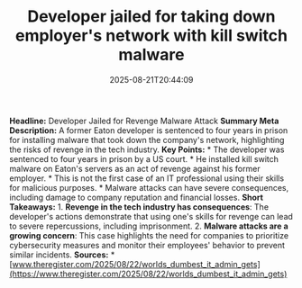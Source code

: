 ﻿---
title: "Developer jailed for taking down employer's network with kill switch malware"
date: "2025-08-21T20:44:09"
category: "Markets"
summary: ""
slug: "developer jailed for taking down employers network with kill"
source_urls:
  - "https://go.theregister.com/feed/www.theregister.com/2025/08/22/worlds_dumbest_it_admin_gets/"
seo:
  title: "Developer jailed for taking down employer's network with kill switch malware | Hash n Hedge"
  description: ""
  keywords: ["news", "markets", "brief"]
---
**Headline:** Developer Jailed for Revenge Malware Attack  **Summary Meta Description:** A former Eaton developer is sentenced to four years in prison for installing malware that took down the company's network, highlighting the risks of revenge in the tech industry.  **Key Points:**  * The developer was sentenced to four years in prison by a US court. * He installed kill switch malware on Eaton's servers as an act of revenge against his former employer. * This is not the first case of an IT professional using their skills for malicious purposes. * Malware attacks can have severe consequences, including damage to company reputation and financial losses.  **Short Takeaways:**  1. **Revenge in the tech industry has consequences**: The developer's actions demonstrate that using one's skills for revenge can lead to severe repercussions, including imprisonment. 2. **Malware attacks are a growing concern**: This case highlights the need for companies to prioritize cybersecurity measures and monitor their employees' behavior to prevent similar incidents.  **Sources:**  * [www.theregister.com/2025/08/22/worlds_dumbest_it_admin_gets](https://www.theregister.com/2025/08/22/worlds_dumbest_it_admin_gets) 
